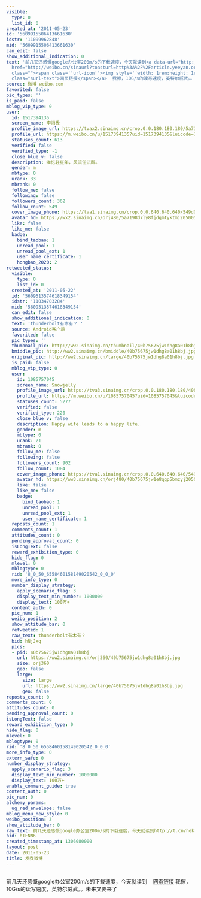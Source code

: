 ```yaml
---
visible:
  type: 0
  list_id: 0
created_at: '2011-05-23'
id: '5609915506413661630'
idstr: '11099962848'
mid: '5609915506413661630'
can_edit: false
show_additional_indication: 0
text: '前几天还感慨google办公室200m/s的下载速度，今天就读到<a data-url="http://t.cn/hek32Y" target="_blank"
  href="http://weibo.cn/sinaurl?toasturl=http%3A%2F%2Farticle.yeeyan.org%2Fview%2F90729%2F196247%23newComment&luicode=10000011&lfid=2304131517394135_-_WEIBO_SECOND_PROFILE_WEIBO"
  class=""><span class=''url-icon''><img style=''width: 1rem;height: 1rem'' src=''//h5.sinaimg.cn/upload/2015/09/25/3/timeline_card_small_web_default.png''></span><span
  class="surl-text">网页链接</span></a>  我擦，10G/s的读写速度，英特尔威武。。未来又要来了'
source: 微博 weibo.com
favorited: false
pic_types: ''
is_paid: false
mblog_vip_type: 0
user:
  id: 1517394135
  screen_name: 李消极
  profile_image_url: https://tvax2.sinaimg.cn/crop.0.0.180.180.180/5a7198d7ly8fjdgmtyktmj20500500so.jpg?KID=imgbed,tva&Expires=1606399992&ssig=SpANwyur3u
  profile_url: https://m.weibo.cn/u/1517394135?uid=1517394135&luicode=10000011&lfid=2304131517394135_-_WEIBO_SECOND_PROFILE_WEIBO
  statuses_count: 613
  verified: false
  verified_type: -1
  close_blue_v: false
  description: 唯忆轻狂年，风流任沉醉。
  gender: m
  mbtype: 0
  urank: 33
  mbrank: 0
  follow_me: false
  following: false
  followers_count: 362
  follow_count: 549
  cover_image_phone: https://tva1.sinaimg.cn/crop.0.0.640.640.640/549d0121tw1egm1kjly3jj20hs0hsq4f.jpg
  avatar_hd: https://wx2.sinaimg.cn/orj480/5a7198d7ly8fjdgmtyktmj20500500so.jpg
  like: false
  like_me: false
  badge:
    bind_taobao: 1
    unread_pool: 1
    unread_pool_ext: 1
    user_name_certificate: 1
    hongbao_2020: 2
retweeted_status:
  visible:
    type: 0
    list_id: 0
  created_at: '2011-05-22'
  id: '5609513574618349154'
  idstr: '11034703284'
  mid: '5609513574618349154'
  can_edit: false
  show_additional_indication: 0
  text: 'thunderbolt有木有？ '
  source: Android客户端
  favorited: false
  pic_types: ''
  thumbnail_pic: http://ww2.sinaimg.cn/thumbnail/40b75675jw1dhg8a01h8bj.jpg
  bmiddle_pic: http://ww2.sinaimg.cn/bmiddle/40b75675jw1dhg8a01h8bj.jpg
  original_pic: http://ww2.sinaimg.cn/large/40b75675jw1dhg8a01h8bj.jpg
  is_paid: false
  mblog_vip_type: 0
  user:
    id: 1085757045
    screen_name: Snowjelly
    profile_image_url: https://tva3.sinaimg.cn/crop.0.0.180.180.180/40b75675jw1e8qgp5bmzyj2050050aa8.jpg?KID=imgbed,tva&Expires=1606399992&ssig=k1%2BfNxerCe
    profile_url: https://m.weibo.cn/u/1085757045?uid=1085757045&luicode=10000011&lfid=2304131517394135_-_WEIBO_SECOND_PROFILE_WEIBO
    statuses_count: 5277
    verified: false
    verified_type: 220
    close_blue_v: false
    description: Happy wife leads to a happy life.
    gender: m
    mbtype: 0
    urank: 21
    mbrank: 0
    follow_me: false
    following: false
    followers_count: 902
    follow_count: 1084
    cover_image_phone: https://tva1.sinaimg.cn/crop.0.0.640.640.640/549d0121tw1egm1kjly3jj20hs0hsq4f.jpg
    avatar_hd: https://ww3.sinaimg.cn/orj480/40b75675jw1e8qgp5bmzyj2050050aa8.jpg
    like: false
    like_me: false
    badge:
      bind_taobao: 1
      unread_pool: 1
      unread_pool_ext: 1
      user_name_certificate: 1
  reposts_count: 1
  comments_count: 1
  attitudes_count: 0
  pending_approval_count: 0
  isLongText: false
  reward_exhibition_type: 0
  hide_flag: 0
  mlevel: 0
  mblogtype: 0
  rid: '8_0_50_6558460158149020542_0_0_0'
  more_info_type: 0
  number_display_strategy:
    apply_scenario_flag: 3
    display_text_min_number: 1000000
    display_text: 100万+
  content_auth: 0
  pic_num: 1
  weibo_position: 2
  show_attitude_bar: 0
  retweeted: 1
  raw_text: thunderbolt有木有？ ​​​
  bid: hNjJxq
  pics:
  - pid: 40b75675jw1dhg8a01h8bj
    url: https://ww2.sinaimg.cn/orj360/40b75675jw1dhg8a01h8bj.jpg
    size: orj360
    geo: false
    large:
      size: large
      url: https://ww2.sinaimg.cn/large/40b75675jw1dhg8a01h8bj.jpg
      geo: false
reposts_count: 0
comments_count: 0
attitudes_count: 0
pending_approval_count: 0
isLongText: false
reward_exhibition_type: 0
hide_flag: 0
mlevel: 0
mblogtype: 0
rid: '8_0_50_6558460158149020542_0_0_0'
more_info_type: 0
extern_safe: 0
number_display_strategy:
  apply_scenario_flag: 3
  display_text_min_number: 1000000
  display_text: 100万+
enable_comment_guide: true
content_auth: 0
pic_num: 0
alchemy_params:
  ug_red_envelope: false
mblog_menu_new_style: 0
weibo_position: 3
show_attitude_bar: 0
raw_text: 前几天还感慨google办公室200m/s的下载速度，今天就读到http://t.cn/hek32Y  我擦，10G/s的读写速度，英特尔威武。。未来又要来了
bid: hTFNN6
created_timestamp_at: 1306080000
layout: post
date: 2011-05-23
title: 发表微博
---
```


![]()

前几天还感慨google办公室200m/s的下载速度，今天就读到<a data-url="http://t.cn/hek32Y" target="_blank" href="http://weibo.cn/sinaurl?toasturl=http%3A%2F%2Farticle.yeeyan.org%2Fview%2F90729%2F196247%23newComment&luicode=10000011&lfid=2304131517394135_-_WEIBO_SECOND_PROFILE_WEIBO" class=""><span class='url-icon'><img style='width: 1rem;height: 1rem' src='//h5.sinaimg.cn/upload/2015/09/25/3/timeline_card_small_web_default.png'></span><span class="surl-text">网页链接</span></a>  我擦，10G/s的读写速度，英特尔威武。。未来又要来了

